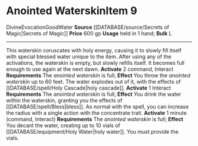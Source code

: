 ﻿---
ac: null
actions: null
alignment: null
base_item: null
bulk: L
burrow_speed: null
climb_speed: null
damage: null
deity: null
duration: null
element: Water
favored_weapon: null
fly_speed: null
fortitude: null
frequency: null
hands: null
hardness: null
hp: null
id: '1037'
item_category: Held Items
item_subcategory: null
land_speed: null
level: '9'
max_speed: null
name: Anointed Waterskin
onset: null
price: 600 gp
range: null
rarity: Common
reflex: null
requirement: null
resistance: null
rus_type_level: null
saving_throw: null
school: Evocation
size: null
source: '[[DATABASE/source/Secrets of Magic|Secrets of Magic]]'
spell: null
stage: null
subcategory: helditem
swim_speed: null
trait:
- '[[DATABASE/trait/Divine|Divine]]'
- '[[DATABASE/trait/Evocation|Evocation]]'
- '[[DATABASE/trait/Good|Good]]'
- '[[DATABASE/trait/Water|Water]]'
trigger: null
type: Item
usage: held in 1 hand
weapon_category: null
weapon_group: null
weapon_type: null

---
# Anointed Waterskin<span class="item-type">Item 9</span>

<span class="item-trait">Divine</span><span class="item-trait">Evocation</span><span class="item-trait">Good</span><span class="item-trait">Water</span>
**Source** [[DATABASE/source/Secrets of Magic|Secrets of Magic]] 
**Price** 600 gp
**Usage** held in 1 hand; **Bulk** L

---
This waterskin coruscates with holy energy, causing it to slowly fill itself with special blessed water unique to the item. After using any of the activations, the waterskin is empty, but slowly refills itself. It becomes full enough to use again at the next dawn.
**Activate** <span class="action-icon">2</span> command, Interact **Requirements** The _anointed waterskin_ is full; **Effect** You throw the _anointed waterskin_ up to 60 feet. The water explodes out of it, with the effects of [[DATABASE/spell/Holy Cascade|holy cascade]].
**Activate** <span class="action-icon">1</span> Interact **Requirements** The _anointed waterskin_ is full; **Effect** You drink the water within the waterskin, granting you the effects of [[DATABASE/spell/Bless|bless]]. As normal with the spell, you can increase the radius with a single action with the concentrate trait.
**Activate** 1 minute (command, Interact) **Requirements** The _anointed waterskin_ is full; **Effect** You decant the water, creating up to 10 vials of [[DATABASE/equipment/Holy Water|holy water]]. You must provide the vials.